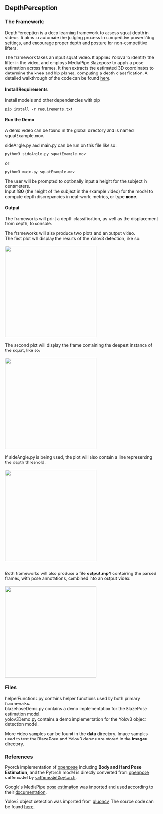 ## DepthPerception

### The Framework:

DepthPerception is a deep learning framework to assess squat depth in videos. It aims to automate the judging process in competitive powerlifting settings, and encourage proper depth and posture for non-competitive lifters.

The framework takes an input squat video. It applies Yolov3 to identify the lifter in the video, and employs MediaPipe Blazepose to apply a pose estimation across frames. It then extracts the estimated 3D coordinates to determine the knee and hip planes, computing a depth classification. A detailed walkthrough of the code can be found [here](https://github.com/rishic3/DepthCheck/blob/a74724567d3d9eeecf3dfd4d9753166947a1bf32/DepthPerceptionReport.pdf).

#### Install Requirements

Install models and other dependencies with pip

    pip install -r requirements.txt

#### Run the Demo

A demo video can be found in the global directory and is named squatExample.mov. 

sideAngle.py and main.py can be run on this file like so:

    python3 sideAngle.py squatExample.mov

or

    python3 main.py squatExample.mov

The user will be prompted to optionally input a height for the subject in centimeters.  
Input **180** (the height of the subject in the example video) for the model to compute depth discrepancies in real-world metrics, or type **none**.  

#### Output

The frameworks will print a depth classification, as well as the displacement from depth, to console.  

The frameworks will also produce two plots and an output video.  
The first plot will display the results of the Yolov3 detection, like so:  
<br />
<img src="https://user-images.githubusercontent.com/77904151/207735737-3111af0e-eb74-47e6-8fc8-1a0b0e71f9ee.png" width="300">  
<br />
The second plot will display the frame containing the deepest instance of the squat, like so:  
<br />
<img src="https://user-images.githubusercontent.com/77904151/207735719-7e3597f8-161e-42a9-99f9-5d23fd51eefc.png" width="300">  
<br />
If sideAngle.py is being used, the plot will also contain a line representing the depth threshold:  
<br />
<img src="https://user-images.githubusercontent.com/77904151/207735695-881ac193-2f4c-46c4-a315-19e9518c9eeb.png" width="300">  
<br />

Both frameworks will also produce a file **output.mp4** containing the parsed frames, with pose annotations, combined into an output video:  
<br />
<img src="https://user-images.githubusercontent.com/77904151/207737334-5ba1014b-1f95-485e-a6bc-8f794022f58b.gif" width="300">  

### Files

helperFunctions.py contains helper functions used by both primary frameworks.  
blazePoseDemo.py contains a demo implementation for the BlazePose estimation model.  
yolov3Demo.py contains a demo implementation for the Yolov3 object detection model.  

More video samples can be found in the **data** directory. 
Image samples used to test the BlazePose and Yolov3 demos are stored in the **images** directory.  

### References

Pyorch implementation of [openpose](https://github.com/CMU-Perceptual-Computing-Lab/openpose) including **Body and Hand Pose Estimation**, and the Pytorch model is directly converted from [openpose](https://github.com/CMU-Perceptual-Computing-Lab/openpose) caffemodel by [caffemodel2pytorch](https://github.com/vadimkantorov/caffemodel2pytorch).

Google's MediaPipe [pose estimation](https://google.github.io/mediapipe/solutions/pose.html) was imported and used according to their [documentation](https://google.github.io/mediapipe/solutions/pose.html).

Yolov3 object detection was imported from [gluoncv](https://cv.gluon.ai/contents.html). The source code can be found [here](https://cv.gluon.ai/_modules/gluoncv/model_zoo/yolo/yolo3.html).
